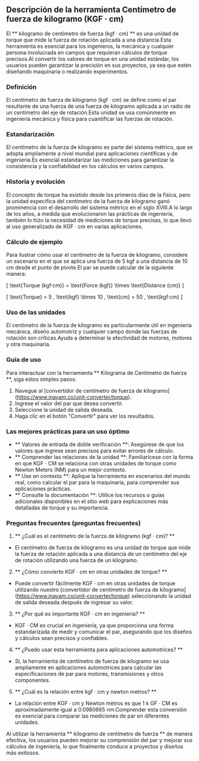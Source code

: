 ## Descripción de la herramienta Centímetro de fuerza de kilogramo (KGF · cm)

El ** kilogramo de centímetro de fuerza (kgf · cm) ** es una unidad de torque que mide la fuerza de rotación aplicada a una distancia.Esta herramienta es esencial para los ingenieros, la mecánica y cualquier persona involucrada en campos que requieran cálculos de torque precisos.Al convertir los valores de torque en una unidad estándar, los usuarios pueden garantizar la precisión en sus proyectos, ya sea que estén diseñando maquinaria o realizando experimentos.

### Definición
El centímetro de fuerza de kilogramo (kgf · cm) se define como el par resultante de una fuerza de una fuerza de kilogramo aplicada a un radio de un centímetro del eje de rotación.Esta unidad se usa comúnmente en ingeniería mecánica y física para cuantificar las fuerzas de rotación.

### Estandarización
El centímetro de la fuerza de kilogramo es parte del sistema métrico, que se adopta ampliamente a nivel mundial para aplicaciones científicas y de ingeniería.Es esencial estandarizar las mediciones para garantizar la consistencia y la confiabilidad en los cálculos en varios campos.

### Historia y evolución
El concepto de torque ha existido desde los primeros días de la física, pero la unidad específica del centímetro de la fuerza de kilogramo ganó prominencia con el desarrollo del sistema métrico en el siglo XVIII.A lo largo de los años, a medida que evolucionaron las prácticas de ingeniería, también lo hizo la necesidad de mediciones de torque precisas, lo que llevó al uso generalizado de KGF · cm en varias aplicaciones.

### Cálculo de ejemplo
Para ilustrar cómo usar el centímetro de la fuerza de kilogramo, considere un escenario en el que se aplica una fuerza de 5 kgf a una distancia de 10 cm desde el punto de pivote.El par se puede calcular de la siguiente manera:

\[ \text{Torque (kgf·cm)} = \text{Force (kgf)} \times \text{Distance (cm)} \]

\[ \text{Torque} = 5 \, \text{kgf} \times 10 \, \text{cm} = 50 \, \text{kgf·cm} \]

### Uso de las unidades
El centímetro de la fuerza de kilogramo es particularmente útil en ingeniería mecánica, diseño automotriz y cualquier campo donde las fuerzas de rotación son críticas.Ayuda a determinar la efectividad de motores, motores y otra maquinaria.

### Guía de uso
Para interactuar con la herramienta ** Kilograma de Centímetro de fuerza **, siga estos simples pasos:
1. Navegue al [convertidor de centímetro de fuerza de kilogramo] (https://www.inayam.co/unit-converter/torque).
2. Ingrese el valor del par que desea convertir.
3. Seleccione la unidad de salida deseada.
4. Haga clic en el botón "Convertir" para ver los resultados.

### Las mejores prácticas para un uso óptimo
- ** Valores de entrada de doble verificación **: Asegúrese de que los valores que ingrese sean precisos para evitar errores de cálculo.
- ** Comprender las relaciones de la unidad **: Familiarícese con la forma en que KGF · CM se relaciona con otras unidades de torque como Newton Meters (NM) para un mejor contexto.
- ** Use en contexto **: Aplique la herramienta en escenarios del mundo real, como calcular el par para la maquinaria, para comprender sus aplicaciones prácticas.
- ** Consulte la documentación **: Utilice los recursos o guías adicionales disponibles en el sitio web para explicaciones más detalladas de torque y su importancia.

### Preguntas frecuentes (preguntas frecuentes)

1. ** ¿Cuál es el centímetro de la fuerza de kilogramo (kgf · cm)? **
- El centímetro de fuerza de kilogramo es una unidad de torque que mide la fuerza de rotación aplicada a una distancia de un centímetro del eje de rotación utilizando una fuerza de un kilogramo.

2. ** ¿Cómo convierto KGF · cm en otras unidades de torque? **
- Puede convertir fácilmente KGF · cm en otras unidades de torque utilizando nuestro [convertidor de centímetro de fuerza de kilogramo] (https://www.inayam.co/unit-converter/torque) seleccionando la unidad de salida deseada después de ingresar su valor.

3. ** ¿Por qué es importante KGF · cm en ingeniería? **
- KGF · CM es crucial en ingeniería, ya que proporciona una forma estandarizada de medir y comunicar el par, asegurando que los diseños y cálculos sean precisos y confiables.

4. ** ¿Puedo usar esta herramienta para aplicaciones automotrices? **
- Sí, la herramienta de centímetro de fuerza de kilogramo se usa ampliamente en aplicaciones automotrices para calcular las especificaciones de par para motores, transmisiones y otros componentes.

5. ** ¿Cuál es la relación entre kgf · cm y newton metros? **
- La relación entre KGF · cm y Newton metros es que 1 k GF · CM es aproximadamente igual a 0.0980665 nm.Comprender esta conversión es esencial para comparar las mediciones de par en diferentes unidades.

Al utilizar la herramienta ** kilogramo de centímetro de fuerza ** de manera efectiva, los usuarios pueden mejorar su comprensión del par y mejorar sus cálculos de ingeniería, lo que finalmente conduce a proyectos y diseños más exitosos.